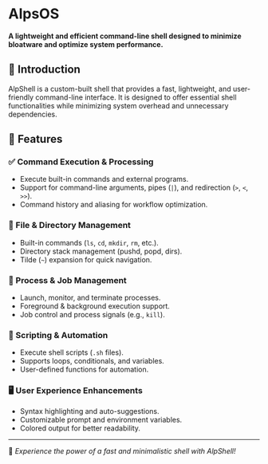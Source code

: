 # AlpsOS

**A lightweight and efficient command-line shell designed to minimize bloatware and optimize system performance.**

## 🚀 Introduction
AlpShell is a custom-built shell that provides a fast, lightweight, and user-friendly command-line interface. It is designed to offer essential shell functionalities while minimizing system overhead and unnecessary dependencies.

## 🎯 Features

### ✅ Command Execution & Processing
- Execute built-in commands and external programs.
- Support for command-line arguments, pipes (`|`), and redirection (`>`, `<`, `>>`).
- Command history and aliasing for workflow optimization.

### 📂 File & Directory Management
- Built-in commands (`ls`, `cd`, `mkdir`, `rm`, etc.).
- Directory stack management (pushd, popd, dirs).
- Tilde (`~`) expansion for quick navigation.

### 🔄 Process & Job Management
- Launch, monitor, and terminate processes.
- Foreground & background execution support.
- Job control and process signals (e.g., `kill`).

### 📜 Scripting & Automation
- Execute shell scripts (`.sh` files).
- Supports loops, conditionals, and variables.
- User-defined functions for automation.

### 🖥️ User Experience Enhancements
- Syntax highlighting and auto-suggestions.
- Customizable prompt and environment variables.
- Colored output for better readability.

---
🚀 *Experience the power of a fast and minimalistic shell with AlpShell!*
